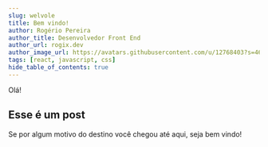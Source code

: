 ```yaml
---
slug: welvole
title: Bem vindo!
author: Rogério Pereira
author_title: Desenvolvedor Front End
author_url: rogix.dev
author_image_url: https://avatars.githubusercontent.com/u/12768403?s=460&u=a08f030aafafc606eb6bfcdfd7355c897867bfd5&v=4
tags: [react, javascript, css]
hide_table_of_contents: true
---
```


Olá!

<!--truncate-->

## Esse é um post

Se por algum motivo do destino você chegou até aqui, seja bem vindo!
